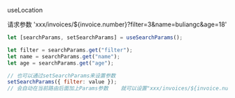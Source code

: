 useLocation

请求参数 'xxx/invoices/${invoice.number}?filter=3&name=buliangc&age=18'

```javascript
let [searchParams, setSearchParams] = useSearchParams();

let filter = searchParams.get("filter");
let name = searchParams.get("name");
let age = searchParams.get("age");

// 也可以通过setSearchParams来设置参数
setSearchParams({ filter: value });
// 会自动在当前路由后面加上Params参数    就可以设置"xxx/invoices/${invoice.number}?filter={value}"
```
